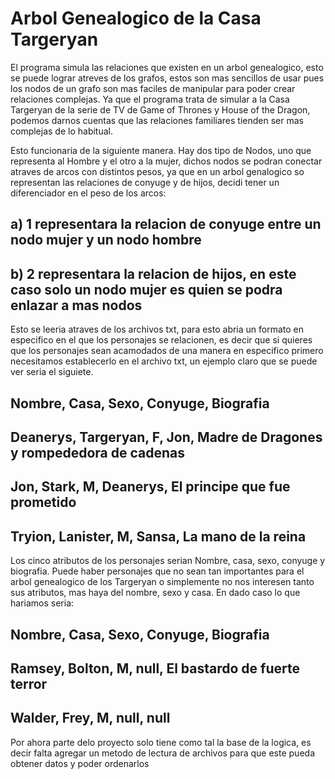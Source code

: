 # Arbol Genealogico de la Casa Targeryan

El programa simula las relaciones que existen en un arbol genealogico, esto se puede lograr atreves de los grafos, estos son mas sencillos de usar pues los nodos de un grafo son mas faciles de manipular para poder crear relaciones complejas. Ya que el programa trata de simular a la Casa Targeryan de la serie de TV de Game of Thrones y House of the Dragon, podemos darnos cuentas que las relaciones familiares tienden ser mas complejas de lo habitual.

Esto funcionaria de la siguiente manera.
Hay dos tipo de Nodos, uno que representa al Hombre y el otro a la mujer, dichos nodos se podran conectar atraves de arcos con distintos pesos, ya que en un arbol genalogico so representan las relaciones de conyuge y de hijos, decidi tener un diferenciador en el peso de los arcos: 

## a) 1 representara la relacion de conyuge entre un nodo mujer y un nodo hombre
## b) 2 representara la relacion de hijos, en este caso solo un nodo mujer es quien se podra enlazar a mas nodos

Esto se leeria atraves de los archivos txt, para esto abria un formato en especifico en el que los personajes se relacionen, es decir que si quieres que los personajes sean acamodados de una manera en especifico primero necesitamos establecerlo en el archivo txt, un ejemplo claro que se puede ver seria  el siguiete. 

## Nombre, Casa, Sexo, Conyuge, Biografia
## Deanerys, Targeryan, F, Jon, Madre de Dragones y rompededora de cadenas
## Jon, Stark, M, Deanerys, El principe que fue prometido
## Tryion, Lanister, M, Sansa, La mano de la reina

Los cinco atributos de los personajes serian Nombre, casa, sexo, conyuge y biografia. Puede haber personajes que no sean tan importantes para el arbol genealogico de los Targeryan o simplemente no nos interesen tanto sus atributos, mas haya del nombre, sexo y casa. En dado caso lo que hariamos seria:

## Nombre, Casa, Sexo, Conyuge, Biografia
## Ramsey, Bolton, M, null, El bastardo de fuerte terror
## Walder, Frey, M, null, null

Por ahora parte delo proyecto solo tiene como tal la base de la logica, es decir falta agregar un metodo de lectura de archivos para que este pueda obtener datos y poder ordenarlos
